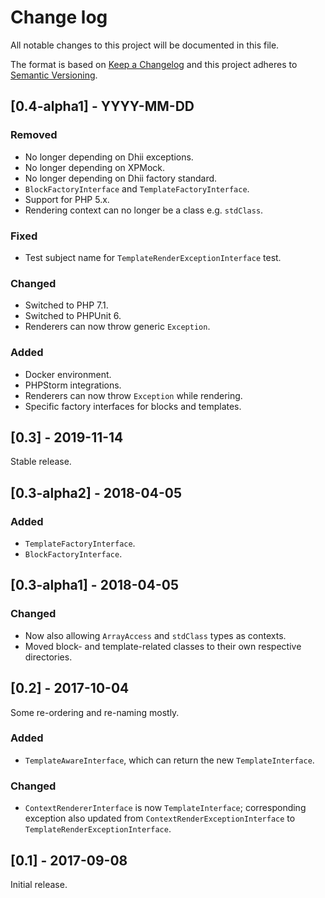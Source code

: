 # Change log
All notable changes to this project will be documented in this file.

The format is based on [Keep a Changelog](http://keepachangelog.com/)
and this project adheres to [Semantic Versioning](http://semver.org/).

## [0.4-alpha1] - YYYY-MM-DD
### Removed
- No longer depending on Dhii exceptions.
- No longer depending on XPMock.
- No longer depending on Dhii factory standard.
- `BlockFactoryInterface` and `TemplateFactoryInterface`.
- Support for PHP 5.x.
- Rendering context can no longer be a class e.g. `stdClass`.

### Fixed
- Test subject name for `TemplateRenderExceptionInterface` test.

### Changed
- Switched to PHP 7.1.
- Switched to PHPUnit 6.
- Renderers can now throw generic `Exception`.

### Added
- Docker environment.
- PHPStorm integrations.
- Renderers can now throw `Exception` while rendering.
- Specific factory interfaces for blocks and templates.

## [0.3] - 2019-11-14
Stable release.

## [0.3-alpha2] - 2018-04-05
### Added
- `TemplateFactoryInterface`.
- `BlockFactoryInterface`.

## [0.3-alpha1] - 2018-04-05
### Changed
- Now also allowing `ArrayAccess` and `stdClass` types as contexts.
- Moved block- and template-related classes to their own respective directories.

## [0.2] - 2017-10-04
Some re-ordering and re-naming mostly.

### Added
- `TemplateAwareInterface`, which can return the new `TemplateInterface`.

### Changed
- `ContextRendererInterface` is now `TemplateInterface`; corresponding exception
also updated from `ContextRenderExceptionInterface` to `TemplateRenderExceptionInterface`.

## [0.1] - 2017-09-08
Initial release.
